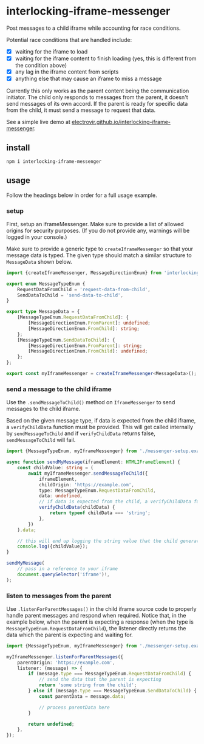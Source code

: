 # interlocking-iframe-messenger

Post messages to a child iframe while accounting for race conditions.

Potential race conditions that are handled include:

-   [x] waiting for the iframe to load
-   [x] waiting for the iframe content to finish loading (yes, this is different from the condition above)
-   [x] any lag in the iframe content from scripts
-   [x] anything else that may cause an iframe to miss a message

Currently this only works as the parent content being the communication initiator. The child only responds to messages from the parent, it doesn't send messages of its own accord. If the parent is ready for specific data from the child, it must send a message to request that data.

See a simple live demo at [electrovir.github.io/interlocking-iframe-messenger](https://electrovir.github.io/interlocking-iframe-messenger).

## install

```bash
npm i interlocking-iframe-messenger
```

## usage

Follow the headings below in order for a full usage example.

### setup

First, setup an iframeMessenger. Make sure to provide a list of allowed origins for security purposes. (If you do not provide any, warnings will be logged in your console.)

Make sure to provide a generic type to `createIframeMessenger` so that your message data is typed. The given type should match a similar structure to `MessageData` shown below.

<!-- example-link: src/readme-examples/messenger-setup.example.ts -->

```TypeScript
import {createIframeMessenger, MessageDirectionEnum} from 'interlocking-iframe-messenger';

export enum MessageTypeEnum {
    RequestDataFromChild = 'request-data-from-child',
    SendDataToChild = 'send-data-to-child',
}

export type MessageData = {
    [MessageTypeEnum.RequestDataFromChild]: {
        [MessageDirectionEnum.FromParent]: undefined;
        [MessageDirectionEnum.FromChild]: string;
    };
    [MessageTypeEnum.SendDataToChild]: {
        [MessageDirectionEnum.FromParent]: string;
        [MessageDirectionEnum.FromChild]: undefined;
    };
};

export const myIframeMessenger = createIframeMessenger<MessageData>();
```

### send a message to the child iframe

Use the `.sendMessageToChild()` method on `IframeMessenger` to send messages to the child iframe.

Based on the given message type, if data is expected from the child iframe, a `verifyChildData` function must be provided. This will get called internally by `sendMessageToChild` and if `verifyChildData` returns false, `sendMessageToChild` will fail.

<!-- example-link: src/readme-examples/parent-send-message.example.ts -->

```TypeScript
import {MessageTypeEnum, myIframeMessenger} from './messenger-setup.example';

async function sendMyMessage(iframeElement: HTMLIFrameElement) {
    const childValue: string = (
        await myIframeMessenger.sendMessageToChild({
            iframeElement,
            childOrigin: 'https://example.com',
            type: MessageTypeEnum.RequestDataFromChild,
            data: undefined,
            // if data is expected from the child, a verifyChildData function must be provided
            verifyChildData(childData) {
                return typeof childData === 'string';
            },
        })
    ).data;

    // this will end up logging the string value that the child generated
    console.log({childValue});
}

sendMyMessage(
    // pass in a reference to your iframe
    document.querySelector('iframe')!,
);
```

### listen to messages from the parent

Use `.listenForParentMessages()` in the child iframe source code to properly handle parent messages and respond when required. Notice that, in the example below, when the parent is expecting a response (when the type is `MessageTypeEnum.RequestDataFromChild`), the listener directly returns the data which the parent is expecting and waiting for.

<!-- example-link: src/readme-examples/child-listen-to-messages.example.ts -->

```TypeScript
import {MessageTypeEnum, myIframeMessenger} from './messenger-setup.example';

myIframeMessenger.listenForParentMessages({
    parentOrigin: 'https://example.com',
    listener: (message) => {
        if (message.type === MessageTypeEnum.RequestDataFromChild) {
            // send the data that the parent is expecting
            return 'some string from the child';
        } else if (message.type === MessageTypeEnum.SendDataToChild) {
            const parentData = message.data;

            // process parentData here
        }

        return undefined;
    },
});
```
